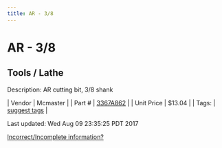 ```yaml
---
title: AR - 3/8
---
```


# AR - 3/8
## Tools / Lathe
Description: 	AR cutting bit, 3/8 shank 

| Vendor | Mcmaster | 
| Part # | [3367A862](https://www.mcmaster.com/#3367A862) | 
| Unit Price | $13.04 | 
| Tags: | [suggest tags](https://docs.google.com/forms/d/e/1FAIpQLSeWyY8v3RgOty-MyWmh9U0iivNYN_molChYyS-0U-o-kOAv_g/viewform) | 

Last updated: Wed Aug 09 23:35:25 PDT 2017

 [Incorrect/Incomplete information?](https://docs.google.com/forms/d/e/1FAIpQLSeWyY8v3RgOty-MyWmh9U0iivNYN_molChYyS-0U-o-kOAv_g/viewform)
